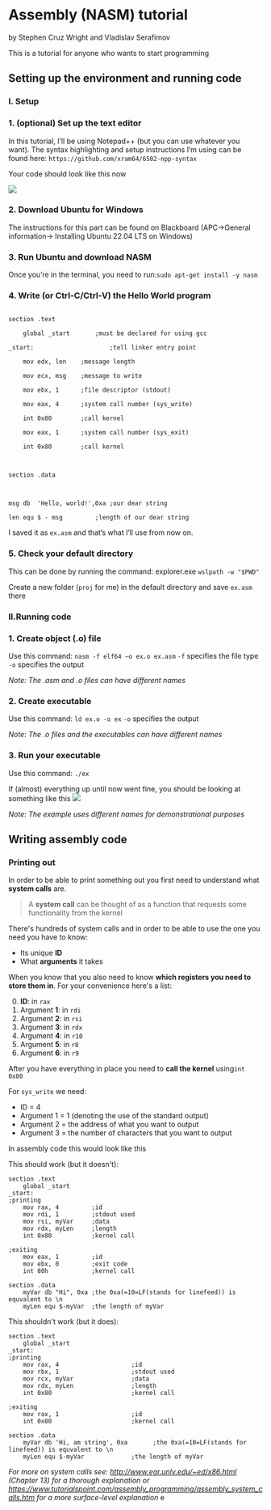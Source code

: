 # Assembly (NASM) tutorial
by Stephen Cruz Wright and Vladislav Serafimov

This is a tutorial for anyone who wants to start programming 

## Setting up the environment and running code 

### **I. Setup**

### 1. (optional) Set up the text editor

In this tutorial, I’ll be using Notepad++ (but you can use whatever you want). The syntax highlighting and setup instructions I’m using can be found here:
```https://github.com/xram64/6502-npp-syntax```

Your code should look like this now

![](https://i.imgur.com/VE4X4Xg.png)

 

### 2. Download Ubuntu for Windows 

The instructions for this part can be found on Blackboard (APC->General information-> Installing Ubuntu 22.04 LTS on Windows) 

### 3. Run Ubuntu and download NASM 

Once you’re in the terminal, you need to run:```sudo apt-get install -y nasm```

### 4. Write (or Ctrl-C/Ctrl-V) the Hello World program 

```assembly=

section	.text 

	global _start       ;must be declared for using gcc 

_start:                     ;tell linker entry point 

	mov	edx, len    ;message length 

	mov	ecx, msg    ;message to write 

	mov	ebx, 1	    ;file descriptor (stdout) 

	mov	eax, 4	    ;system call number (sys_write) 

	int	0x80        ;call kernel 

	mov	eax, 1	    ;system call number (sys_exit) 

	int	0x80        ;call kernel 

  

section	.data 

  

msg	db	'Hello, world!',0xa	;our dear string 

len	equ	$ - msg			;length of our dear string 

 ```

I saved it as `ex.asm` and that’s what I’ll use from now on. 

### 5. Check your default directory

This can be done by running the command: explorer.exe `wslpath -w "$PWD"` 

Create a new folder (`proj` for me) in the default directory and save `ex.asm` there 


### **II.Running code**

### 1. Create object (.o) file

Use this command: `nasm -f elf64 –o ex.o ex.asm` 
`-f` specifies the file type
`-o` specifies the output

*Note: The .asm and .o files can have different names*

### 2. Create executable 

Use this command: `ld ex.o -o ex` 
`-o` specifies the output

*Note: The .o files and the executables can have different names*

### 3. Run your executable
Use this command: `./ex`
 
If (almost) everything up until now went fine, you should be looking at something like this 
![](https://i.imgur.com/JIdC1PY.png)

*Note: The example uses different names for demonstrational purposes*

## Writing assembly code

### Printing out
In order to be able to print something out you first need to understand what **system calls** are.

>A **system call** can be thought of as a function that requests some functionality from the kernel

There's hundreds of system calls and in order to be able to use the one you need you have to know:
- Its unique **ID**
- What **arguments** it takes

When you know that you also need to know **which registers you need to store them in**. For your convenience here's a list:

0. **ID**: in ```rax```
1. Argument **1**: in ```rdi```
2. Argument **2**: in ```rsi```
3. Argument **3**: in ```rdx```
4. Argument **4**: in ```r10```
5. Argument **5**: in ```r8```
6. Argument **6**: in ```r9```

After you have everything in place you need to **call the kernel** using`int 0x80`

For `sys_write` we need:
- ID = 4
- Argument 1 = 1 (denoting the use of the standard output)
- Argument 2 = the address of what you want to output
- Argument 3 = the number of characters that you want to output

In assembly code this would look like this

This should work (but it doesn't):
```assembly=
section .text
    global _start
_start: 
;printing
    mov rax, 4         ;id
    mov rdi, 1         ;stdout used
    mov rsi, myVar     ;data
    mov rdx, myLen     ;length
    int 0x80           ;kernel call
    
;exiting
    mov eax, 1         ;id
    mov ebx, 0         ;exit code
    int 80h            ;kernel call

section .data
    myVar db "Hi", 0xa ;the 0xa(=10=LF(stands for linefeed)) is equvalent to \n
    myLen equ $-myVar  ;the length of myVar
```
This shouldn't work (but it does):
```assembly=
section .text
    global _start
_start: 
;printing
    mov rax, 4       			  ;id
    mov rbx, 1       			  ;stdout used
    mov rcx, myVar   			  ;data
    mov rdx, myLen   			  ;length
    int 0x80         		 	  ;kernel call
    
;exiting
    mov rax, 1       			  ;id
    int 0x80         			  ;kernel call

section .data
    myVar db 'Hi, am string', 0xa       ;the 0xa(=10=LF(stands for linefeed)) is equvalent to \n
    myLen equ $-myVar			  ;the length of myVar
```


*For more on system calls see: http://www.egr.unlv.edu/~ed/x86.html (Chapter 13) for a thorough explanation or https://www.tutorialspoint.com/assembly_programming/assembly_system_calls.htm for a more surface-level explanation*
e